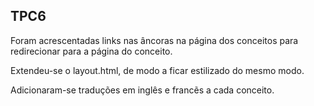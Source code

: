 ## TPC6

Foram acrescentadas links nas âncoras na página dos conceitos para redirecionar para a página do conceito.

Extendeu-se o layout.html, de modo a ficar estilizado do mesmo modo.

Adicionaram-se traduções em inglês e francẽs a cada conceito.